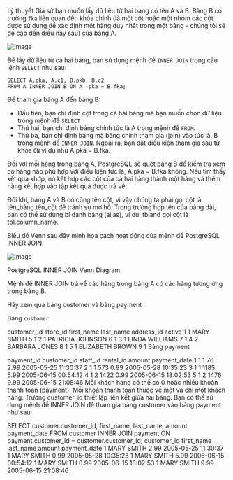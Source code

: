 Lý thuyết
Giả sử bạn muốn lấy dữ liệu từ hai bảng có tên A và B. Bảng B có trường `fka` liên quan đến khóa chính (là một cột hoặc một nhóm các cột được sử dụng để xác định một hàng duy nhất trong một bảng - chúng tôi sẽ đề cập đến điều này sau) của bảng A.

![image](https://github.com/user-attachments/assets/2281191d-acbb-44e3-a0dc-1fe17e5b87d5)

Để lấy dữ liệu từ cả hai bảng, bạn sử dụng mệnh đề `INNER JOIN` trong câu lệnh `SELECT` như sau:
```
SELECT A.pka, A.c1, B.pkb, B.c2
FROM A INNER JOIN B ON A .pka = B.fka;
```
Để tham gia bảng A đến bảng B:

- Đầu tiên, bạn chỉ định cột trong cả hai bảng mà bạn muốn chọn dữ liệu trong mệnh đề `SELECT`
- Thứ hai, bạn chỉ định bảng chính tức là A trong mệnh đề `FROM`.
- Thứ ba, bạn chỉ định bảng mà bảng chính tham gia (join) vào tức là, B trong mệnh đề `INNER JOIN`. Ngoài ra, bạn đặt điều kiện tham gia sau từ khóa `ON` ví dụ như A.pka = B.fka.

Đối với mỗi hàng trong bảng A, PostgreSQL sẽ quét bảng B để kiểm tra xem có hàng nào phù hợp với điều kiện tức là, A.pka = B.fka không. Nếu tìm thấy kết quả khớp, nó kết hợp các cột của cả hai hàng thành một hàng và thêm hàng kết hợp vào tập kết quả được trả về.

Đôi khi, bảng A và B có cùng tên cột, vì vậy chúng ta phải gọi cột là tên_bảng.tên_cột để tránh sự mơ hồ. Trong trường hợp tên của bảng dài, bạn có thể sử dụng bí danh bảng (alias), ví dụ: tbland gọi cột là tbl.column_name.

Biểu đồ Venn sau đây minh họa cách hoạt động của mệnh đề PostgreSQL INNER JOIN.

![image](https://github.com/user-attachments/assets/e78b1971-e6ce-4973-9a78-58e9b17f6262)

PostgreSQL INNER JOIN Venn Diagram

Mệnh đề INNER JOIN trả về các hàng trong bảng A có các hàng tương ứng trong bảng B.

Hãy xem qua bảng customer và bảng payment

Bảng `customer`

customer_id	store_id	first_name	last_name	address_id	active
1	1	MARY	SMITH	5	1
2	1	PATRICIA	JOHNSON	6	1
3	1	LINDA	WILLIAMS	7	1
4	2	BARBARA	JONES	8	1
5	1	ELIZABETH	BROWN	9	1
Bảng payment

payment_id	customer_id	staff_id	rental_id	amount	payment_date
1	1	1	76	2.99	2005-05-25 11:30:37
2	1	1	573	0.99	2005-05-28 10:35:23
3	1	1	1185	5.99	2005-06-15 00:54:12
4	1	2	1422	0.99	2005-06-15 18:02:53
5	1	2	1476	9.99	2005-06-15 21:08:46
Mỗi khách hàng có thể có 0 hoặc nhiều khoản thanh toán (payment). Mỗi khoản thanh toán thuộc về một và chỉ một khách hàng. Trường customer_id thiết lập liên kết giữa hai bảng. Bạn có thể sử dụng mệnh đề INNER JOIN để tham gia bảng customer vào bảng payment như sau:

SELECT customer.customer_id, first_name, last_name, amount, payment_date
FROM customer
INNER JOIN payment ON payment.customer_id = customer.customer_id;
customer_id	first_name	last_name	amount	payment_date
1	MARY	SMITH	2.99	2005-05-25 11:30:37
1	MARY	SMITH	0.99	2005-05-28 10:35:23
1	MARY	SMITH	5.99	2005-06-15 00:54:12
1	MARY	SMITH	0.99	2005-06-15 18:02:53
1	MARY	SMITH	9.99	2005-06-15 21:08:46
